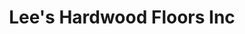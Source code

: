 ---
title: "Lee's Hardwood Floors Inc"
url: /raleigh/lees-hardwood-floors-inc/
shop: doityourself
---